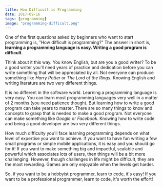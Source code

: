 ```yaml
---
title: How Difficult is Programming
date: 2017-09-16
tags: [programming]
image: "programming-difficult.png"
---
```


One of the first questions asked by beginners who want to start programming is, "How difficult is programming?" The answer in short is, <!-- more --> **learning a programming language is easy. Writing a good program is difficult**.

Think about it this way. You know English, but are you a good writer? To be a good writer you'll need years of practice and dedication before you can write something that will be appreciated by all. Not everyone can produce something like _Harry Potter_ or _The Lord of the Rings_. Knowing English and writing literature are two very different things.

It is no different in the software world. Learning a programming language is very easy. You can learn most programming languages very well in a matter of 2 months (you need patience though). But learning how to write a good program can take years to master. There are so many things to know and concepts to grasp that is needed to make a good program. Not everyone can make something like _Google_ or _Facebook_. Knowing how to write code and being a good developer are two very different things.

How much difficulty you'll face learning programming depends on what level of expertise you want to achieve. If you want to have fun writing a few small programs or simple mobile applications, it is easy and you should go for it! If you want to make something big and impactful, scalable and powerful which associates lots of users, then things will be a bit more challenging. However, though challenges in life might be difficult, they are the most rewarding. Games are only enjoyable when the levels get harder.

So, if you want to be a hobbyist programmer, learn to code, it's easy! If you want to be a professional programmer, learn to code, it's worth the effort!
